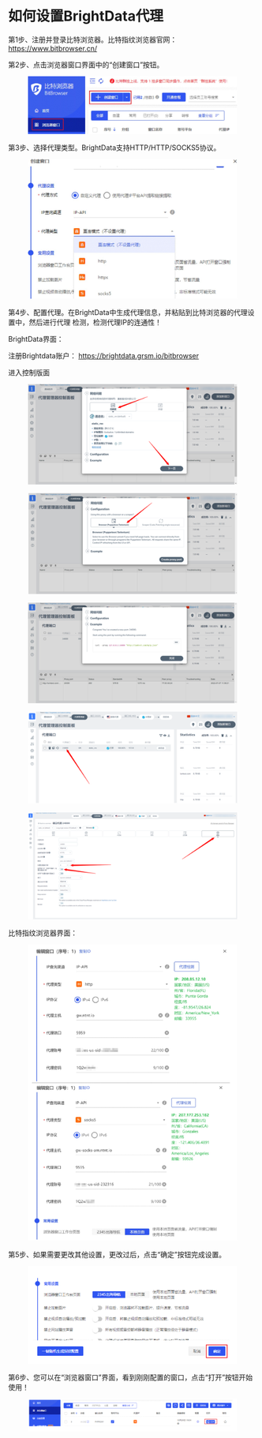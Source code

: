 # 如何设置BrightData代理

第1步、注册并登录比特浏览器。比特指纹浏览器官网：https://www.bitbrowser.cn/

第2步、点击浏览器窗口界面中的“创建窗口”按钮。

<figure><img src="../../.gitbook/assets/图片1.png" alt=""><figcaption></figcaption></figure>

第3步、选择代理类型。BrightData支持HTTP/HTTP/SOCKS5协议。

<figure><img src="../../.gitbook/assets/图片2 (1).png" alt=""><figcaption></figcaption></figure>

第4步、配置代理。在BrightData中生成代理信息，并粘贴到比特浏览器的代理设置中，然后进行代理 检测，检测代理IP的连通性！

BrightData界面：

注册Brightdata账户： https://brightdata.grsm.io/bitbrowser

进入控制版面

<figure><img src="../../.gitbook/assets/3 (1).png" alt=""><figcaption></figcaption></figure>

<figure><img src="../../.gitbook/assets/4.png" alt=""><figcaption></figcaption></figure>

<figure><img src="../../.gitbook/assets/5.png" alt=""><figcaption></figcaption></figure>

<figure><img src="../../.gitbook/assets/6 (1).png" alt=""><figcaption></figcaption></figure>

<figure><img src="../../.gitbook/assets/7.png" alt=""><figcaption></figcaption></figure>

比特指纹浏览器界面：

<figure><img src="../../.gitbook/assets/8.png" alt=""><figcaption></figcaption></figure>

第5步、如果需要更改其他设置，更改过后，点击“确定”按钮完成设置。

<figure><img src="../../.gitbook/assets/9.png" alt=""><figcaption></figcaption></figure>

第6步、您可以在“浏览器窗口”界面，看到刚刚配置的窗口，点击“打开”按钮开始使用！

<figure><img src="../../.gitbook/assets/10.png" alt=""><figcaption></figcaption></figure>
